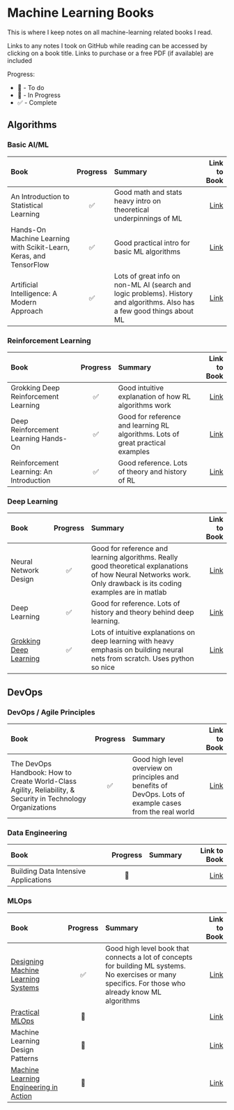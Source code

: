 # Machine Learning Books

This is where I keep notes on all machine-learning related books I read.

Links to any notes I took on GitHub while reading can be accessed by clicking on a book title. Links to purchase or a free PDF (if available) are included

Progress:

- :date: - To do
- :blue_book: - In Progress
- :white_check_mark: - Complete

## Algorithms

### Basic AI/ML

| Book | Progress | Summary | Link to Book |
|:-----|:--------:|:----------|-----:|
| An Introduction to Statistical Learning | :white_check_mark: | Good math and stats heavy intro on theoretical underpinnings of ML | [Link](https://www.statlearning.com/) |
| Hands-On Machine Learning with Scikit-Learn, Keras, and TensorFlow |  :white_check_mark: | Good practical intro for basic ML algorithms | [Link](https://www.oreilly.com/library/view/hands-on-machine-learning/9781492032632/) |
| Artificial Intelligence: A Modern Approach | :white_check_mark: | Lots of great info on non-ML AI (search and logic problems). History and algorithms. Also has a few good things about ML | [Link](https://www.pearson.com/en-us/subject-catalog/p/artificial-intelligence-a-modern-approach/P200000003500/9780137505135) |

### Reinforcement Learning

| Book | Progress | Summary | Link to Book |
|:-----|:--------:|:----------|-----:|
| Grokking Deep Reinforcement Learning | :white_check_mark: | Good intuitive explanation of how RL algorithms work | [Link](https://www.manning.com/books/grokking-deep-reinforcement-learning) |
| Deep Reinforcement Learning Hands-On | :white_check_mark: | Good for reference and learning RL algorithms. Lots of great practical examples | [Link](https://www.packtpub.com/product/deep-reinforcement-learning-hands-on-second-edition/9781838826994) |
| Reinforcement Learning: An Introduction | :white_check_mark: | Good reference. Lots of theory and history of RL | [Link](http://incompleteideas.net/book/the-book-2nd.html) |

### Deep Learning

| Book | Progress | Summary | Link to Book |
|:-----|:--------:|:----------|-----:|
| Neural Network Design | :white_check_mark: | Good for reference and learning algorithms. Really good theoretical explanations of how Neural Networks work. Only drawback is its coding examples are in matlab | [Link](https://hagan.okstate.edu/NNDesign.pdf) |
| Deep Learning | :white_check_mark: | Good for reference. Lots of history and theory behind deep learning. | [Link](https://www.deeplearningbook.org/) |
| [Grokking Deep Learning](./trask_deep_learning/) | :white_check_mark: | Lots of intuitive explanations on deep learning with heavy emphasis on building neural nets from scratch. Uses python so nice | [Link](https://www.manning.com/books/grokking-deep-learning) |

## DevOps

### DevOps / Agile Principles

| Book | Progress | Summary | Link to Book |
|:-----|:--------:|:----------|-----:|
| The DevOps Handbook: How to Create World-Class Agility, Reliability, & Security in Technology Organizations | :white_check_mark: | Good high level overview on principles and benefits of DevOps. Lots of example cases from the real world | [Link](https://www.oreilly.com/library/view/the-devops-handbook/9781457191381/) |

### Data Engineering

| Book | Progress | Summary | Link to Book |
|:-----|:--------:|:----------|-----:|
| Building Data Intensive Applications | :date: | | [Link](https://www.oreilly.com/library/view/designing-data-intensive-applications/9781491903063/) |

### MLOps

| Book | Progress | Summary | Link to Book |
|:-----|:--------:|:----------|-----:|
| [Designing Machine Learning Systems](./designing_ml_systems) | :white_check_mark: | Good high level book that connects a lot of concepts for building ML systems. No exercises or many specifics. For those who already know ML algorithms | [Link](https://www.oreilly.com/library/view/designing-machine-learning/9781098107956/) |
| [Practical MLOps](./practical_mlops) | :blue_book: |  | [Link](https://www.oreilly.com/library/view/practical-mlops/9781098103002/) |
| Machine Learning Design Patterns | :date: |  | [Link](https://www.oreilly.com/library/view/machine-learning-design/9781098115777/) |
|[Machine Learning Engineering in Action](./ml_engineering_in_action) | :blue_book: |  | [Link](https://www.manning.com/books/machine-learning-engineering-in-action) |
